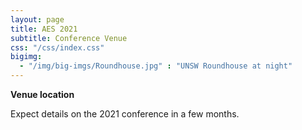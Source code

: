 ```yaml
---
layout: page
title: AES 2021
subtitle: Conference Venue
css: "/css/index.css"
bigimg:
  - "/img/big-imgs/Roundhouse.jpg" : "UNSW Roundhouse at night"
---
```

  

 **Venue location**

Expect details on the 2021 conference in a few months.
